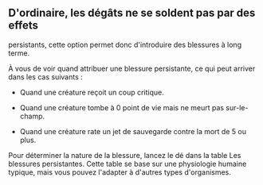 ## D'ordinaire, les dégâts ne se soldent pas par des effets

persistants, cette option permet donc d'introduire des
blessures à long terme.

À vous de voir quand attribuer une blessure persistante,
ce qui peut arriver dans les cas suivants :

+ Quand une créature reçoit un coup critique.

+ Quand une créature tombe à 0 point de vie mais ne meurt
pas sur-le-champ.

+ Quand une créature rate un jet de sauvegarde contre la
mort de 5 ou plus.

Pour déterminer la nature de la blessure, lancez le dé
dans la table Les blessures persistantes. Cette table se base
sur une physiologie humaine typique, mais vous pouvez
l'adapter à d'autres types d'organismes.

